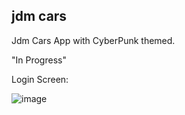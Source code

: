 ## jdm cars

Jdm Cars App with CyberPunk themed.

"In Progress"

Login Screen:

![image](https://user-images.githubusercontent.com/83662229/137165833-54f5d3bc-bf85-487f-b12c-63332c8788b0.png)



